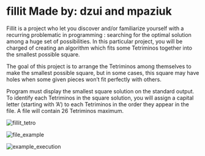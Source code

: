# fillit Made by: dzui and mpaziuk
Fillit is a project who let you discover and/or familiarize yourself with a recurring
problematic in programming : searching for the optimal solution among a huge set of possibilities.
In this particular project, you will be charged of creating an algorithm which
fits some Tetriminos together into the smallest possible square.

The goal of this project is to arrange the Tetriminos among themselves to make the
smallest possible square, but in some cases, this square may have holes when some given
pieces won’t fit perfectly with others.

Program must display the smallest square solution on the standard output. To
identify each Tetriminos in the square solution, you will assign a capital letter (starting
with ’A’) to each Tetriminos in the order they appear in the file. A file will contain 26
Tetriminos maximum.

![fillit_tetro](https://user-images.githubusercontent.com/28359156/30066395-706ecfd4-9260-11e7-9be9-a1e713fc8b00.PNG)

![file_example](https://user-images.githubusercontent.com/28359156/30066403-7b834ea4-9260-11e7-9eaa-23842e56f5ec.PNG)

![example_execution](https://user-images.githubusercontent.com/28359156/30066408-7e31b94c-9260-11e7-9c55-e56a4b6c1cd3.PNG)

